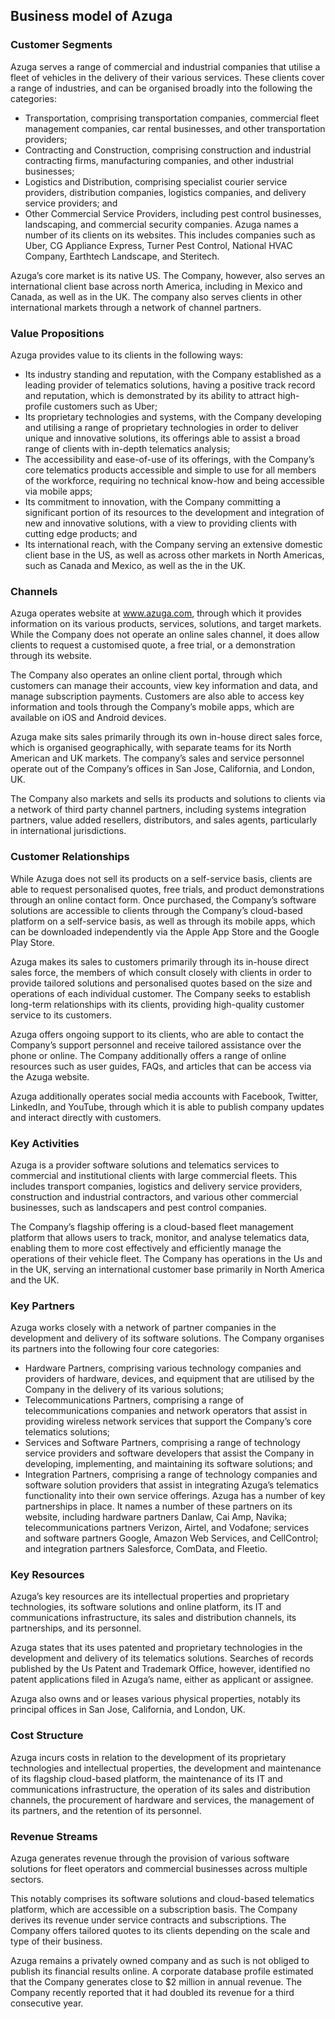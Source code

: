 Business model of Azuga
-----------------------

 ### Customer Segments

 Azuga serves a range of commercial and industrial companies that utilise a fleet of vehicles in the delivery of their various services. These clients cover a range of industries, and can be organised broadly into the following the categories:

  * Transportation, comprising transportation companies, commercial fleet management companies, car rental businesses, and other transportation providers;
 * Contracting and Construction, comprising construction and industrial contracting firms, manufacturing companies, and other industrial businesses;
 * Logistics and Distribution, comprising specialist courier service providers, distribution companies, logistics companies, and delivery service providers; and
 * Other Commercial Service Providers, including pest control businesses, landscaping, and commercial security companies.
  Azuga names a number of its clients on its websites. This includes companies such as Uber, CG Appliance Express, Turner Pest Control, National HVAC Company, Earthtech Landscape, and Steritech.

 Azuga’s core market is its native US. The Company, however, also serves an international client base across north America, including in Mexico and Canada, as well as in the UK. The company also serves clients in other international markets through a network of channel partners.

 ### Value Propositions

 Azuga provides value to its clients in the following ways:

  * Its industry standing and reputation, with the Company established as a leading provider of telematics solutions, having a positive track record and reputation, which is demonstrated by its ability to attract high-profile customers such as Uber;
 * Its proprietary technologies and systems, with the Company developing and utilising a range of proprietary technologies in order to deliver unique and innovative solutions, its offerings able to assist a broad range of clients with in-depth telematics analysis;
 * The accessibility and ease-of-use of its offerings, with the Company’s core telematics products accessible and simple to use for all members of the workforce, requiring no technical know-how and being accessible via mobile apps;
 * Its commitment to innovation, with the Company committing a significant portion of its resources to the development and integration of new and innovative solutions, with a view to providing clients with cutting edge products; and
 * Its international reach, with the Company serving an extensive domestic client base in the US, as well as across other markets in North Americas, such as Canada and Mexico, as well as the in the UK.
  ### Channels

 Azuga operates website at www.azuga.com, through which it provides information on its various products, services, solutions, and target markets. While the Company does not operate an online sales channel, it does allow clients to request a customised quote, a free trial, or a demonstration through its website.

 The Company also operates an online client portal, through which customers can manage their accounts, view key information and data, and manage subscription payments. Customers are also able to access key information and tools through the Company’s mobile apps, which are available on iOS and Android devices.

 Azuga make sits sales primarily through its own in-house direct sales force, which is organised geographically, with separate teams for its North American and UK markets. The company’s sales and service personnel operate out of the Company’s offices in San Jose, California, and London, UK.

 The Company also markets and sells its products and solutions to clients via a network of third party channel partners, including systems integration partners, value added resellers, distributors, and sales agents, particularly in international jurisdictions.

 ### Customer Relationships

 While Azuga does not sell its products on a self-service basis, clients are able to request personalised quotes, free trials, and product demonstrations through an online contact form. Once purchased, the Company’s software solutions are accessible to clients through the Company’s cloud-based platform on a self-service basis, as well as through its mobile apps, which can be downloaded independently via the Apple App Store and the Google Play Store.

 Azuga makes its sales to customers primarily through its in-house direct sales force, the members of which consult closely with clients in order to provide tailored solutions and personalised quotes based on the size and operations of each individual customer. The Company seeks to establish long-term relationships with its clients, providing high-quality customer service to its customers.

 Azuga offers ongoing support to its clients, who are able to contact the Company’s support personnel and receive tailored assistance over the phone or online. The Company additionally offers a range of online resources such as user guides, FAQs, and articles that can be access via the Azuga website.

 Azuga additionally operates social media accounts with Facebook, Twitter, LinkedIn, and YouTube, through which it is able to publish company updates and interact directly with customers.

 ### Key Activities

 Azuga is a provider software solutions and telematics services to commercial and institutional clients with large commercial fleets. This includes transport companies, logistics and delivery service providers, construction and industrial contractors, and various other commercial businesses, such as landscapers and pest control companies.

 The Company’s flagship offering is a cloud-based fleet management platform that allows users to track, monitor, and analyse telematics data, enabling them to more cost effectively and efficiently manage the operations of their vehicle fleet. The Company has operations in the Us and in the UK, serving an international customer base primarily in North America and the UK.

 ### Key Partners

 Azuga works closely with a network of partner companies in the development and delivery of its software solutions. The Company organises its partners into the following four core categories:

  * Hardware Partners, comprising various technology companies and providers of hardware, devices, and equipment that are utilised by the Company in the delivery of its various solutions;
 * Telecommunications Partners, comprising a range of telecommunications companies and network operators that assist in providing wireless network services that support the Company’s core telematics solutions;
 * Services and Software Partners, comprising a range of technology service providers and software developers that assist the Company in developing, implementing, and maintaining its software solutions; and
 * Integration Partners, comprising a range of technology companies and software solution providers that assist in integrating Azuga’s telematics functionality into their own service offerings.
  Azuga has a number of key partnerships in place. It names a number of these partners on its website, including hardware partners Danlaw, Cai Amp, Navika; telecommunications partners Verizon, Airtel, and Vodafone; services and software partners Google, Amazon Web Services, and CellControl; and integration partners Salesforce, ComData, and Fleetio.

 ### Key Resources

 Azuga’s key resources are its intellectual properties and proprietary technologies, its software solutions and online platform, its IT and communications infrastructure, its sales and distribution channels, its partnerships, and its personnel.

 Azuga states that its uses patented and proprietary technologies in the development and delivery of its telematics solutions. Searches of records published by the Us Patent and Trademark Office, however, identified no patent applications filed in Azuga’s name, either as applicant or assignee.

 Azuga also owns and or leases various physical properties, notably its principal offices in San Jose, California, and London, UK.

 ### Cost Structure

 Azuga incurs costs in relation to the development of its proprietary technologies and intellectual properties, the development and maintenance of its flagship cloud-based platform, the maintenance of its IT and communications infrastructure, the operation of its sales and distribution channels, the procurement of hardware and services, the management of its partners, and the retention of its personnel.

 ### Revenue Streams

 Azuga generates revenue through the provision of various software solutions for fleet operators and commercial businesses across multiple sectors.

 This notably comprises its software solutions and cloud-based telematics platform, which are accessible on a subscription basis. The Company derives its revenue under service contracts and subscriptions. The Company offers tailored quotes to its clients depending on the scale and type of their business.

 Azuga remains a privately owned company and as such is not obliged to publish its financial results online. A corporate database profile estimated that the Company generates close to $2 million in annual revenue. The Company recently reported that it had doubled its revenue for a third consecutive year.